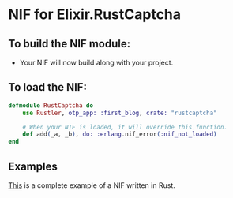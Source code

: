 # NIF for Elixir.RustCaptcha

## To build the NIF module:

- Your NIF will now build along with your project.

## To load the NIF:

```elixir
defmodule RustCaptcha do
    use Rustler, otp_app: :first_blog, crate: "rustcaptcha"

    # When your NIF is loaded, it will override this function.
    def add(_a, _b), do: :erlang.nif_error(:nif_not_loaded)
end
```

## Examples

[This](https://github.com/hansihe/NifIo) is a complete example of a NIF written in Rust.
